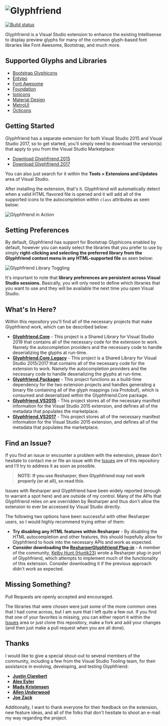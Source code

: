 ![Glyphfriend](https://raw.githubusercontent.com/rionmonster/Glyphfriend/develop/art/glyphfriend-full-logo.png)
===========

[![Build status](https://ci.appveyor.com/api/projects/status/r8wjl6ukwlnpvwid?svg=true)](https://ci.appveyor.com/project/rionmonster/glyphfriend)

Glyphfriend is a Visual Studio extension to enhance the existing Intellisense to display preview glyphs for many of the common glyph-based font libraries like Font Awesome, Bootstrap, and much more.

## Supported Glyphs and Libraries

* [Bootstrap Glyphicons](http://getbootstrap.com/components/#glyphicons)
* [Entypo](http://www.entypo.com)
* [Font Awesome](http://fortawesome.github.io/Font-Awesome/)
* [Foundation](http://foundation.zurb.com/)
* [Ionicons](http://ionicons.com/) 
* [Material Design](https://materialdesignicons.com/)
* [MetroUI](https://metroui.org.ua/)
* [Octicons](https://octicons.github.com/)

## Getting Started

Glyphfriend has a separate extension for both Visual Studio 2015 and Visual Studio 2017, so to get started, you'll simply need to download the version(s) that apply to you from the Visual Studio Marketplace:

* [Download Glyphfriend 2015](https://marketplace.visualstudio.com/items?itemName=RionWilliams.Glyphfriend)
* [Download Glyphfriend 2017](https://marketplace.visualstudio.com/items?itemName=RionWilliams.Glyphfriend2017)

You can also just search for it within the **Tools > Extensions and Updates** area of Visual Studio.

After installing the extension, that's it. Glyphfriend will automatically detect when a valid HTML flavored file is opened and it will add all of the supported icons to the autocompletion within `class` attributes as seen below:

![Glyphfriend in Action](https://raw.githubusercontent.com/rionmonster/Glyphfriend/develop/art/glyphfriend-in-action.gif)

## Setting Preferences

By default, Glyphfriend has support for Bootstrap Glyphicons enabled by default, however you can easily select the libraries that you prefer to use by simply **right-clicking and selecting the preferred library from the Glyphfriend context menu in any HTML-supported file** as seen below:

![Glyphfriend Library Toggling](https://raw.githubusercontent.com/rionmonster/Glyphfriend/develop/art/glyphfriend-toggling-support.gif)

It's important to note that **library preferences are persistent across Visual Studio sessions.** Basically, you will only need to define which libraries that you want to use and they will be available the next time you open Visual Studio.

## What's In Here?

Within this repository you'll find all of the necessary projects that make Glyphfriend work, which can be described below:

* **[Glyphfriend.Core](https://github.com/rionmonster/Glyphfriend/tree/develop/src/Glyphfriend.Core)** - This project is a Shared Library for Visual Studio 2019 that contains all of the necessary code for the extension to work. Namely the autocompletion providers and the necessary code to handle deserializing the glyphs at run-time.
* **[Glyphfriend.Core.Legacy](https://github.com/rionmonster/Glyphfriend/tree/develop/src/Glyphfriend.Core.Legacy)** - This project is a Shared Library for Visual Studio 2015/2017 that contains all of the necessary code for the extension to work. Namely the autocompletion providers and the necessary code to handle deserializing the glyphs at run-time. 
* **[Glyphfriend.Packager](https://github.com/rionmonster/Glyphfriend/tree/develop/src/Glyphfriend.Packager)** - This project functions as a build-time dependency for the two extension projects and handles generating a binary file containing all of the glyph mappings (via Protobuf), which is consumed and deserialized within the Glyphfriend.Core package.
* **[Glyphfriend.VS2015](https://github.com/rionmonster/Glyphfriend/tree/develop/src/Glyphfriend.VS2015)** - This project stores all of the necessary manifest information for the Visual Studio 2015 extension, and defines all of the metadata that populates the marketplace.
* **[Glyphfriend.VS2017](https://github.com/rionmonster/Glyphfriend/tree/develop/src/Glyphfriend.VS2017)** - This project stores all of the necessary manifest information for the Visual Studio 2015 extension, and defines all of the metadata that populates the marketplace.

## Find an Issue?

If you find an issue or encounter a problem with the extension, please don't hesitate to contact me or file an issue with the [Issues](https://github.com/Rionmonster/Glyphfriend/issues) are of this repository and I'll try to address it as soon as possible.

> **NOTE: If you use Resharper, then Glyphfriend may not work properly (or at all), so read this**. 

Issues with Resharper and Glyphfriend have been widely reported (enough to warrant a spot here) and are outside of my control. Many of the APIs that Glyphfriend relies on are overridden by Resharper and thus don't allow the extension to ever be accessed by Visual Studio directly.

The following two options have been successful with other Resharper users, so I would highly recommend trying either of them:

* **Try disabling any HTML features within Resharper** - By disabling the HTML autocompletion and other features, this should hopefully allow for Glyphfriend to hook into the necessary APIs and work as expected.
* **Consider downloading the [ResharperGlyphfriend Plug-in](https://github.com/Huntk23/ResharperGlyphfriend)** - A member of the community, [Kelby Hunt (Huntk23)](https://github.com/Huntk23) wrote a Resharper plug-in port of Glyphfriend, which attempts to implement much of the functionality of this extension. Consider downloading it if the previous approach didn't work as expected.

## Missing Something?

Pull Requests are openly accepted and encouraged. 

The libraries that were chosen were just some of the more common ones that I had come across, but I am sure that I left quite a few out. If you find that one of your favorites is missing, you can either report it within the [Issues](https://github.com/Rionmonster/Glyphfriend/issues) area or 
just clone this repository, make a fork and add your changes (and then just make a pull request when you are all done).

## Thanks

I would like to give a special shout-out to several members of the community, including a few from the Visual Studio Tooling team, for their assistance in evolving, developing, and testing Glyphfriend:

* **[Justin Clarebert](https://github.com/justcla)**
* **[Alex Eyler](https://github.com/AlexEyler)**
* **[Mads Kristensen](https://github.com/madskristensen)**
* **[Allen Underwood](http://www.codingblocks.net/about#allenunderwood)**
* **[Joe Zack](http://www.codingblocks.net/about#joezack)**

Additionally, I want to thank everyone for their feedback on the extension, new feature ideas, and all of the folks that don't hesitate to shoot an e-mail my way regarding the project.